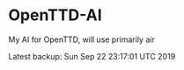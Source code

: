 # OpenTTD-AI
My AI for OpenTTD, will use primarily air

Latest backup: Sun Sep 22 23:17:01 UTC 2019
